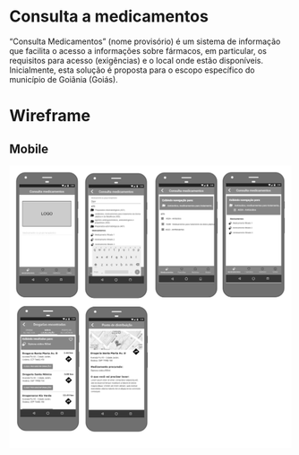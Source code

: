 # Consulta a medicamentos

“Consulta Medicamentos” (nome provisório) é um sistema de informação que facilita o acesso a informações sobre fármacos, em particular, os requisitos para acesso (exigências) e o local onde estão disponíveis. Inicialmente, esta solução é proposta para o escopo específico do município de Goiânia (Goiás). 

# Wireframe
## Mobile

![Mobile version](wireframe/mobile-gs-3.png)